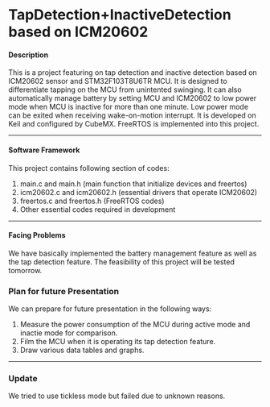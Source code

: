 # TapDetection+InactiveDetection based on ICM20602 

#### Description

This is a project featuring on tap detection and inactive detection based on ICM20602 sensor and STM32F103T8U6TR MCU.
It is designed to differentiate tapping on the MCU from unintented swinging.
It can also automatically manage battery by setting MCU and ICM20602 to low power mode when MCU is inactive for more than one minute.
Low power mode can be exited when receiving wake-on-motion interrupt.
It is developed on Keil and configured by CubeMX.
FreeRTOS is implemented into this project.

---

#### Software Framework

This project contains following section of codes:
1. main.c and main.h (main function that initialize devices and freertos)
2. icm20602.c and icm20602.h (essential drivers that operate ICM20602)
3. freertos.c and freertos.h (FreeRTOS codes)
4. Other essential codes required in development

---

#### Facing Problems

We have basically implemented the battery management feature as well as the tap detection feature.
The feasibility of this project will be tested tomorrow.

### Plan for future Presentation

We can prepare for future presentation in the following ways:
1. Measure the power consumption of the MCU during active mode and inactie mode for comparison.
2. Film the MCU when it is operating its tap detection feature.
3. Draw various data tables and graphs.

---

### Update
We tried to use tickless mode but failed due to unknown reasons.

